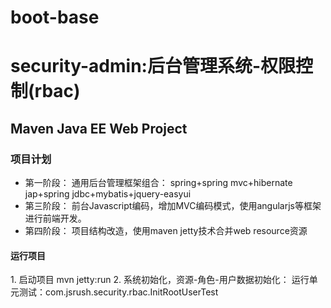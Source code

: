 # boot-base
<h1>security-admin:后台管理系统-权限控制(rbac)</h1>
<h2>Maven Java EE Web Project</h2>
<h3>项目计划</h3>
<ul>
<li>第一阶段：
		通用后台管理框架组合：
		spring+spring mvc+hibernate jap+spring jdbc+mybatis+jquery-easyui
</li>
<li>第三阶段：
		前台Javascript编码，增加MVC编码模式，使用angularjs等框架进行前端开发。

</li>
<li>第四阶段：
 	项目结构改造，使用maven jetty技术合并web resource资源

</li>
</ul>
	

<h4>运行项目</h4>
<span>
1. 启动项目 mvn jetty:run
</span>

<span>
2. 系统初始化，资源-角色-用户数据初始化： 运行单元测试：com.jsrush.security.rbac.InitRootUserTest
</span>

